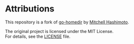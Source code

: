 # Attributions

This repository is a fork of [go-homedir](https://github.com/mitchellh/go-homedir) by [Mitchell Hashimoto](https://github.com/mitchellh).

The original project is licensed under the MIT License.  
For details, see the [LICENSE](./LICENSE) file.
